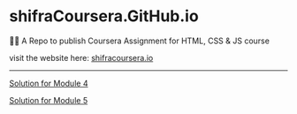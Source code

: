 # shifraCoursera.GitHub.io
🐱‍💻 A Repo to publish Coursera Assignment for HTML, CSS &amp; JS course

visit the website here: [shifracoursera.io](https://moelasec.github.io/shifraCoursera.GitHub.io/)

---


[Solution for Module 4](https://moelasec.github.io/shifraCoursera.GitHub.io/module4-solution/)

[Solution for Module 5](https://moelasec.github.io/shifraCoursera.GitHub.io/module5-solution/)
